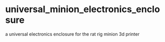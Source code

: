 # universal_minion_electronics_enclosure
a universal electronics enclosure for the rat rig minion 3d printer
